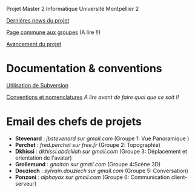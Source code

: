 Projet Master 2 Informatique Université Montpellier 2

[Dernières news du projet](communNews.md)

[Page commune aux groupes](Commun.md) (A lire !!)

[Avancement du projet](communAvancement.md)

# Documentation & conventions #

[Utilisation de Subversion](CommunSvnHowto.md)

[Conventions et nomenclatures](CommunNomenclature.md)
_A lire avant de faire quoi que ce soit !!_




# Email des chefs de projets #
  * **Stevenard** : _jbstevenard sur gmail.com_ (Groupe 1: Vue Panoramique )
  * **Perchet** : _fred.perchet sur free.fr_ (Groupe 2: Topographie)
  * **Dkhissi** : _dkhissi.abdelilah sur gmail.com_ (Groupe 3: Déplacement et orientation de l'avatar)
  * **Grollemund** : _gnaitan sur gmail.com_ (Groupe 4:Scène 3D)
  * **Douziech** : _sylvain.douziech sur gmail.com_ (Groupe 5: Conversation)
  * **Ponzoni** : _alphayax sur gmail.com_ (Groupe 6: Communication client-serveur)

